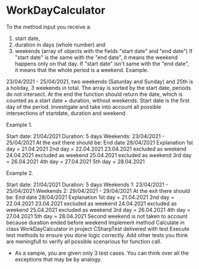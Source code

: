 # WorkDayCalculator
To the method input you receive a:
1. start date,
2. duration in days (whole number) and
3. weekends (array of objects with the fields "start date" and "end date")
If "start date" is the same with the "end date", it means the weekend happens only on that day. If "start date" isn't same with the "end date", it means that the whole period is a weekend.
Example.

23/04/2021 - 25/04/2021, two weekends (Saturday and Sunday) and 25th is a holiday, 3 weekends in total.
The array is sorted by the start date, periods do not intersect.
At the end the function should return the date, which is counted as a start date + duration, without weekends. Start date is the first day of the period.
Investigate and take into account all possible intersections of startdate, duration and weekend

Example 1.

Start date: 21/04/2021
Duration: 5 days
Weekends: 23/04/2021 - 25/04/2021
At the exit there should be: End date 28/04/2021
Explanation
1st day = 21.04.2021
2nd day = 22.04.2021
23.04.2021 excluded as weekend 24.04.2021 excluded as weekend 25.04.2021 excluded as weekend 3rd day = 26.04.2021
4th day = 27.04.2021
5th day = 28.04.2021

Example 2.

Start date: 21/04/2021
Duration: 5 days
Weekends 1: 23/04/2021 - 25/04/2021
Weekends 2: 29/04/2021 - 29/04/2021
At the exit there should be: End date 28/04/2021
Explanation
1st day = 21.04.2021
2nd day = 22.04.2021
23.04.2021 excluded as weekend 24.04.2021 excluded as weekend 25.04.2021 excluded as weekend 3rd day = 26.04.2021
4th day = 27.04.2021
5th day = 28.04.2021
Second weekend is not taken to account because duration ended before weekend
Implement method Calculate in class WorkDayCalculator in project CSharpTest delivered with test
Execute test methods to ensure you done logic correctly.
Add other tests you think are meningfull to verify all possible scenarious for function call.
* As a sample, you are given only 3 test cases. You can think over all the exceptions that may be by analogy.
